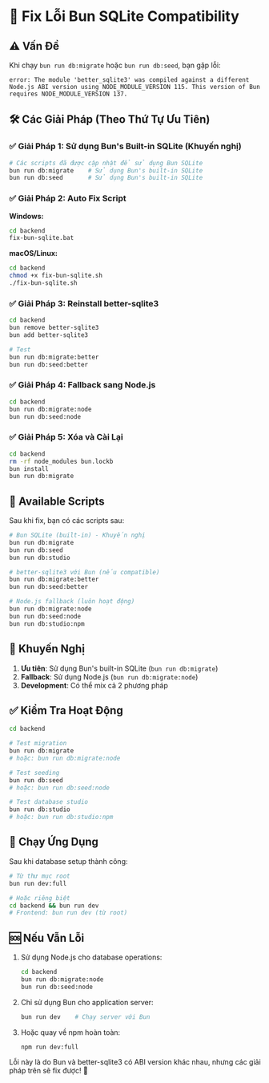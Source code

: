 # 🔧 Fix Lỗi Bun SQLite Compatibility

## ⚠️ Vấn Đề

Khi chạy `bun run db:migrate` hoặc `bun run db:seed`, bạn gặp lỗi:

```
error: The module 'better_sqlite3' was compiled against a different Node.js ABI version using NODE_MODULE_VERSION 115. This version of Bun requires NODE_MODULE_VERSION 137.
```

## 🛠️ Các Giải Pháp (Theo Thứ Tự Ưu Tiên)

### ✅ Giải Pháp 1: Sử dụng Bun's Built-in SQLite (Khuyến nghị)

```bash
# Các scripts đã được cập nhật để sử dụng Bun SQLite
bun run db:migrate    # Sử dụng Bun's built-in SQLite
bun run db:seed       # Sử dụng Bun's built-in SQLite
```

### ✅ Giải Pháp 2: Auto Fix Script

**Windows:**

```bash
cd backend
fix-bun-sqlite.bat
```

**macOS/Linux:**

```bash
cd backend
chmod +x fix-bun-sqlite.sh
./fix-bun-sqlite.sh
```

### ✅ Giải Pháp 3: Reinstall better-sqlite3

```bash
cd backend
bun remove better-sqlite3
bun add better-sqlite3

# Test
bun run db:migrate:better
bun run db:seed:better
```

### ✅ Giải Pháp 4: Fallback sang Node.js

```bash
cd backend
bun run db:migrate:node
bun run db:seed:node
```

### ✅ Giải Pháp 5: Xóa và Cài Lại

```bash
cd backend
rm -rf node_modules bun.lockb
bun install
bun run db:migrate
```

## 📝 Available Scripts

Sau khi fix, bạn có các scripts sau:

```bash
# Bun SQLite (built-in) - Khuyến nghị
bun run db:migrate
bun run db:seed
bun run db:studio

# better-sqlite3 với Bun (nếu compatible)
bun run db:migrate:better
bun run db:seed:better

# Node.js fallback (luôn hoạt động)
bun run db:migrate:node
bun run db:seed:node
bun run db:studio:npm
```

## 🎯 Khuyến Nghị

1. **Ưu tiên**: Sử dụng Bun's built-in SQLite (`bun run db:migrate`)
2. **Fallback**: Sử dụng Node.js (`bun run db:migrate:node`)
3. **Development**: Có thể mix cả 2 phương pháp

## ✅ Kiểm Tra Hoạt Động

```bash
cd backend

# Test migration
bun run db:migrate
# hoặc: bun run db:migrate:node

# Test seeding
bun run db:seed
# hoặc: bun run db:seed:node

# Test database studio
bun run db:studio
# hoặc: bun run db:studio:npm
```

## 🚀 Chạy Ứng Dụng

Sau khi database setup thành công:

```bash
# Từ thư mục root
bun run dev:full

# Hoặc riêng biệt
cd backend && bun run dev
# Frontend: bun run dev (từ root)
```

## 🆘 Nếu Vẫn Lỗi

1. Sử dụng Node.js cho database operations:

   ```bash
   cd backend
   bun run db:migrate:node
   bun run db:seed:node
   ```

2. Chỉ sử dụng Bun cho application server:

   ```bash
   bun run dev    # Chạy server với Bun
   ```

3. Hoặc quay về npm hoàn toàn:
   ```bash
   npm run dev:full
   ```

Lỗi này là do Bun và better-sqlite3 có ABI version khác nhau, nhưng các giải pháp trên sẽ fix được! 🎉
